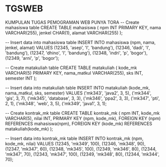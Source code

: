 # TGSWEB
KUMPULAN TUGAS PEMOGRAMAN WEB PUNYA TORA
-- Create mahasiswa table
CREATE TABLE mahasiswa (
    npm INT PRIMARY KEY,
    nama VARCHAR(255),
    jenkel CHAR(1),
    alamat VARCHAR(255)
);

-- Insert data into mahasiswa table
INSERT INTO mahasiswa (npm, nama, jenkel, alamat)
VALUES
    (12345, 'asep', 'l', 'bandung'),
    (12346, 'dadi', 'l', 'bandung'),
    (12347, 'dhino', 'l', 'bandung'),
    (12348, 'indri', 'p', 'bogor'),
    (12349, 'arni', 'p', 'bogor');

-- Create matakuliah table
CREATE TABLE matakuliah (
    kode_mk VARCHAR(5) PRIMARY KEY,
    nama_matkul VARCHAR(255),
    sks INT,
    semester INT
);

-- Insert data into matakuliah table
INSERT INTO matakuliah (kode_mk, nama_matkul, sks, semester)
VALUES
    ('mk343', 'java2', 3, 5),
    ('mk344', 'gis', 3, 7),
    ('mk345', 'database', 3, 3),
    ('mk346', 'ppa2', 3, 3),
    ('mk347', 'pti', 2, 1),
    ('mk348', 'web', 3, 5),
    ('mk349', 'java1', 3, 1);

-- Create kontrak_mk table
CREATE TABLE kontrak_mk (
    npm INT,
    kode_mk VARCHAR(5),
    nilai INT,
    PRIMARY KEY (npm, kode_mk),
    FOREIGN KEY (npm) REFERENCES mahasiswa(npm),
    FOREIGN KEY (kode_mk) REFERENCES matakuliah(kode_mk)
);

-- Insert data into kontrak_mk table
INSERT INTO kontrak_mk (npm, kode_mk, nilai)
VALUES
    (12345, 'mk349', 100),
    (12346, 'mk348', 90),
    (12347, 'mk347', 60),
    (12348, 'mk345', 100),
    (12349, 'mk346', 80),
    (12344, 'mk347', 70),
    (12343, 'mk347', 100),
    (12349, 'mk348', 80),
    (12344, 'mk344', 70);